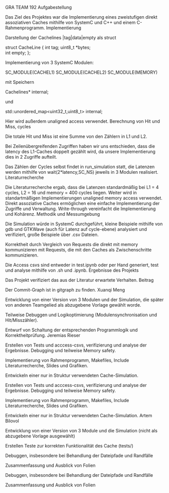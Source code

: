 

GRA TEAM 192
Aufgabestellung

Das Ziel des Projektes war die Implementierung eines zweistufigen direkt assoziativen Caches mithilfe von SystemC und C++ und einem C-Rahmenprogramm.
Implementierung

Darstellung der Cachelines |tag|data|empty als struct

struct CacheLine {
  int tag;
  uint8_t *bytes;  
  int empty;
};

Implementierung von 3 SystemC Modulen:

SC_MODULE(CACHEL1)
SC_MODULE(CACHEL2)
SC_MODULE(MEMORY)

mit Speichern

Cachelines* internal;

und

std::unordered_map<uint32_t,uint8_t>  internal;

Hier wird außerdem unaligned access verwendet.
Berechnung von Hit und Miss, cycles

Die totale Hit und Miss ist eine Summe von den Zählern in L1 und L2.

Bei Zeilenübergreifenden Zugriffen haben wir uns entschieden, dass die latency des L1-Caches doppelt gezählt wird, da unsere Implementierung dies in 2 Zugriffe aufteilt.

Das Zählen der Cycles selbst findet in run_simulation statt, die Latenzen werden mithilfe von wait(2*latency,SC_NS) jeweils in 3 Modulen realisiert.
Literaturrecherche

Die Literaturrecherche ergab, dass die Latenzen standardmäßig bei L1 = 4 cycles, L2 = 16 und memory = 400 cycles liegen. Weiter wird in standartmäßigen Implementierungen unaligned memory access verwendet. Direkt assoziative Caches ermöglichen eine einfache Implementierung der Zugriffe und Verwaltung. Write-through vereinfacht die Implementierung und Kohärenz.
Methodik und Messumgebung

Die Simulation würde in SystemC durchgeführt, kleine Beispiele mithilfe von gdb und GTKWave (auch für Latenz auf cycle-ebene) analysiert und verifiziert, große Beispiele über .csv Dateien.

Korrektheit durch Vergleich von Requests die direkt mit memory kommunizieren mit Requests, die mit den Caches als Zwischenschritte kommunizieren.

Die Access csvs sind entweder in test.ipynb oder per Hand generiert, test und analyse mithilfe von .sh und .ipynb.
Ergebnisse des Projekts

Das Projekt verifiziert das aus der Literatur erwartete Verhalten.
Beitrag

Der Commit-Graph ist in gitgraph zu finden.
Xuanqi Meng

Entwicklung von einer Version von 3 Modulen und der Simulation, die später von anderen Teamgelied als abzugebene Vorlage gewählt worde.

Teilweise Debuggen und Logikoptimierung (Modulensynchronisation und Hit/Misszähler).

Entwurf von Schaltung der entsprechenden Programmlogik und Korrektheitprüfung.
Jeremias Rieser

Erstellen von Tests und acccess-csvs, verifizierung und analyse der Ergebnisse. Debugging und teilweise Memory safety.

Implementierung von Rahmenprogramm, Makefiles, Include Literaturrecherche, Slides und Grafiken.

Entwickeln einer nur in Struktur verwendeten Cache-Simulation.

Erstellen von Tests und acccess-csvs, verifizierung und analyse der Ergebnisse. Debugging und teilweise Memory safety.

Implementierung von Rahmenprogramm, Makefiles, Include Literaturrecherche, Slides und Grafiken.

Entwickeln einer nur in Struktur verwendeten Cache-Simulation.
Artem Bilovol

Entwicklung von einer Version von 3 Module und die Simulation (nicht als abzugebene Vorlage ausgewählt)

Erstellen Teste zur korrekten Funktionalität des Cache (tests/)

Debuggen, insbesondere bei Behandlung der Dateipfade und Randfälle

Zusammenfassung und Ausblick von Folien

Debuggen, insbesondere bei Behandlung der Dateipfade und Randfälle

Zusammenfassung und Ausblick von Folien
